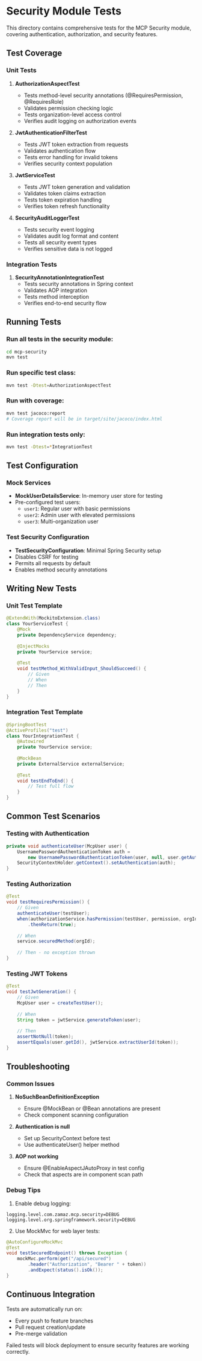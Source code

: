 # Security Module Tests

This directory contains comprehensive tests for the MCP Security module, covering authentication, authorization, and security features.

## Test Coverage

### Unit Tests

1. **AuthorizationAspectTest**
   - Tests method-level security annotations (@RequiresPermission, @RequiresRole)
   - Validates permission checking logic
   - Tests organization-level access control
   - Verifies audit logging on authorization events

2. **JwtAuthenticationFilterTest**
   - Tests JWT token extraction from requests
   - Validates authentication flow
   - Tests error handling for invalid tokens
   - Verifies security context population

3. **JwtServiceTest**
   - Tests JWT token generation and validation
   - Validates token claims extraction
   - Tests token expiration handling
   - Verifies token refresh functionality

4. **SecurityAuditLoggerTest**
   - Tests security event logging
   - Validates audit log format and content
   - Tests all security event types
   - Verifies sensitive data is not logged

### Integration Tests

1. **SecurityAnnotationIntegrationTest**
   - Tests security annotations in Spring context
   - Validates AOP integration
   - Tests method interception
   - Verifies end-to-end security flow

## Running Tests

### Run all tests in the security module:
```bash
cd mcp-security
mvn test
```

### Run specific test class:
```bash
mvn test -Dtest=AuthorizationAspectTest
```

### Run with coverage:
```bash
mvn test jacoco:report
# Coverage report will be in target/site/jacoco/index.html
```

### Run integration tests only:
```bash
mvn test -Dtest=*IntegrationTest
```

## Test Configuration

### Mock Services
- **MockUserDetailsService**: In-memory user store for testing
- Pre-configured test users:
  - `user1`: Regular user with basic permissions
  - `user2`: Admin user with elevated permissions
  - `user3`: Multi-organization user

### Test Security Configuration
- **TestSecurityConfiguration**: Minimal Spring Security setup
- Disables CSRF for testing
- Permits all requests by default
- Enables method security annotations

## Writing New Tests

### Unit Test Template
```java
@ExtendWith(MockitoExtension.class)
class YourServiceTest {
    @Mock
    private DependencyService dependency;
    
    @InjectMocks
    private YourService service;
    
    @Test
    void testMethod_WithValidInput_ShouldSucceed() {
        // Given
        // When
        // Then
    }
}
```

### Integration Test Template
```java
@SpringBootTest
@ActiveProfiles("test")
class YourIntegrationTest {
    @Autowired
    private YourService service;
    
    @MockBean
    private ExternalService externalService;
    
    @Test
    void testEndToEnd() {
        // Test full flow
    }
}
```

## Common Test Scenarios

### Testing with Authentication
```java
private void authenticateUser(McpUser user) {
    UsernamePasswordAuthenticationToken auth = 
        new UsernamePasswordAuthenticationToken(user, null, user.getAuthorities());
    SecurityContextHolder.getContext().setAuthentication(auth);
}
```

### Testing Authorization
```java
@Test
void testRequiresPermission() {
    // Given
    authenticateUser(testUser);
    when(authorizationService.hasPermission(testUser, permission, orgId))
        .thenReturn(true);
    
    // When
    service.securedMethod(orgId);
    
    // Then - no exception thrown
}
```

### Testing JWT Tokens
```java
@Test
void testJwtGeneration() {
    // Given
    McpUser user = createTestUser();
    
    // When
    String token = jwtService.generateToken(user);
    
    // Then
    assertNotNull(token);
    assertEquals(user.getId(), jwtService.extractUserId(token));
}
```

## Troubleshooting

### Common Issues

1. **NoSuchBeanDefinitionException**
   - Ensure @MockBean or @Bean annotations are present
   - Check component scanning configuration

2. **Authentication is null**
   - Set up SecurityContext before test
   - Use authenticateUser() helper method

3. **AOP not working**
   - Ensure @EnableAspectJAutoProxy in test config
   - Check that aspects are in component scan path

### Debug Tips

1. Enable debug logging:
```properties
logging.level.com.zamaz.mcp.security=DEBUG
logging.level.org.springframework.security=DEBUG
```

2. Use MockMvc for web layer tests:
```java
@AutoConfigureMockMvc
@Test
void testSecuredEndpoint() throws Exception {
    mockMvc.perform(get("/api/secured")
        .header("Authorization", "Bearer " + token))
        .andExpect(status().isOk());
}
```

## Continuous Integration

Tests are automatically run on:
- Every push to feature branches
- Pull request creation/update
- Pre-merge validation

Failed tests will block deployment to ensure security features are working correctly.
